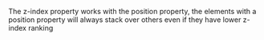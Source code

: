 The z-index property works with the position property, the elements with a position property will always stack over others even if they have lower z-index ranking 